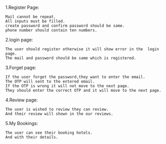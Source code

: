 1.Register Page:

    Mail cannot be repeat.
    All inputs must be filled.
    create password and confirm password should be same.
    phone number should contain ten numbers.

2.login page:
    
    The user should register otherwise it will show error in the  login page.
    The mail and password should be same which is registered.

3.Forget page:

    If the user forget the password,they want to enter the email.
    The OTP will sent to the entered email.
    If the OTP is wrong it will not move to the next page.
    They should enter the correct OTP and it will move to the next page.

4.Review page:
    
    The user is wished to review they can review.
    And their review will shown in the our reviews.

5.My Bookings:

    The user can see their booking hotels.
    And with their details.


